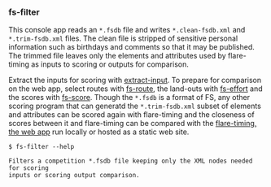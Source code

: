 ### fs-filter

This console app reads an `*.fsdb` file and writes `*.clean-fsdb.xml` and
`*.trim-fsdb.xml` files. The clean file is stripped of sensitive personal
information such as birthdays and comments so that it may be published. The
trimmed file leaves only the elements and attributes used by flare-timing as
inputs to scoring or outputs for comparison.

Extract the inputs for scoring with
[extract-input](flare-timing/prod-apps/extract-input). To prepare for
comparison on the web app, select routes with
[fs-route](flare-timing/prod-apps/fs-route), the land-outs with
[fs-effort](flare-timing/prod-apps/fs-effort) and the scores with
[fs-score](flare-timing/prod-apps/fs-score). Though the `*.fsdb` is a format of
FS, any other scoring program that can generatd the `*.trim-fsdb.xml` subset of
elements and attributes can be scored again with flare-timing and the closeness
of scores between it and flare-timing can be compared with the [flare-timing,
the web app](https://flaretiming.com) run locally or hosted as a static web
site.

    $ fs-filter --help

    Filters a competition *.fsdb file keeping only the XML nodes needed for scoring
    inputs or scoring output comparison.
